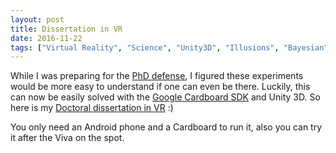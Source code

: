 ```yaml
---
layout: post
title: Dissertation in VR
date: 2016-11-22
tags: ["Virtual Reality", "Science", "Unity3D", "Illusions", "Bayesian"]
---
```


While I was preparing for the [PhD defense](http://agostontorok.github.io/research/torok_agoston_thesis.pdf), I figured these experiments would be more easy to understand if one can even be there. Luckily, this can now be easily solved with the [Google Cardboard SDK](https://developers.google.com/vr/unity/) and Unity 3D. So here is my [Doctoral dissertation in VR](https://play.google.com/store/apps/details?id=com.Torok.Dissertation) :)

You only need an Android phone and a Cardboard to run it, also you can try it after the Viva on the spot. 